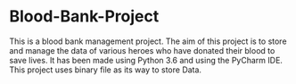 # Blood-Bank-Project
This is a blood bank management project. 
The aim of this project is to store and manage the data of various heroes who have donated their blood to save lives.
It has been made using Python 3.6 and using the PyCharm IDE.
This project uses binary file as its way to store Data.
